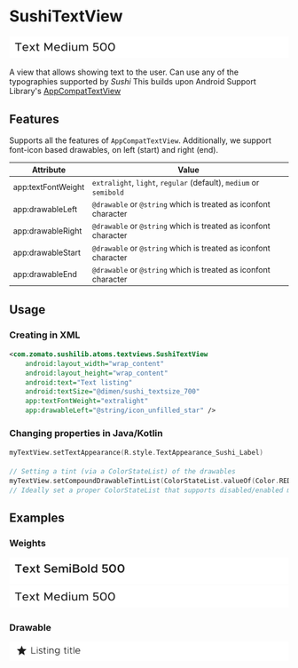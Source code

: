 # SushiTextView

![text-medium](../../img/textviews/text-medium.png)

A view that allows showing text to the user. Can use any of the typographies supported by _Sushi_
This builds upon Android Support Library's [AppCompatTextView](https://developer.android.com/reference/android/support/v7/widget/AppCompatTextView)

## Features

Supports all the features of `AppCompatTextView`. Additionally, we support
font-icon based drawables, on left (start) and right (end).

| Attribute          | Value                                                              |
| ------------------ | ------------------------------------------------------------------ |
| app:textFontWeight | `extralight`, `light`, `regular` (default), `medium` or `semibold` |
| app:drawableLeft   | `@drawable` or `@string` which is treated as iconfont character    |
| app:drawableRight  | `@drawable` or `@string` which is treated as iconfont character    |
| app:drawableStart  | `@drawable` or `@string` which is treated as iconfont character    |
| app:drawableEnd    | `@drawable` or `@string` which is treated as iconfont character    |

<DrawableWarning/>

## Usage

### Creating in XML

```xml
<com.zomato.sushilib.atoms.textviews.SushiTextView
    android:layout_width="wrap_content"
    android:layout_height="wrap_content"
    android:text="Text listing"
    android:textSize="@dimen/sushi_textsize_700"
    app:textFontWeight="extralight"
    app:drawableLeft="@string/icon_unfilled_star" />
```

### Changing properties in Java/Kotlin

```kotlin
myTextView.setTextAppearance(R.style.TextAppearance_Sushi_Label)

// Setting a tint (via a ColorStateList) of the drawables
myTextView.setCompoundDrawableTintList(ColorStateList.valueOf(Color.RED))
// Ideally set a proper ColorStateList that supports disabled/enabled modes etc
```

## Examples

### Weights

![text-semibold](../../img/textviews/text-semibold.png)
![text-medium](../../img/textviews/text-medium.png)

### Drawable

![text-with-drawable](../../img/textviews/text-with-drawable.png)
